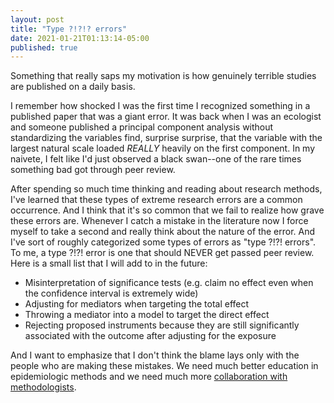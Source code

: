 ```yaml
---
layout: post
title: "Type ?!?!? errors"
date: 2021-01-21T01:13:14-05:00
published: true
---
```


Something that really saps my motivation is how genuinely terrible studies are published on a daily basis.

I remember how shocked I was the first time I recognized something in a published paper that was a giant error. It was back when I was an ecologist and someone published a principal component analysis without standardizing the variables find, surprise surprise, that the variable with the largest natural scale loaded *REALLY* heavily on the first component. In my naivete, I felt like I'd just observed a black swan--one of the rare times something bad got through peer review.

After spending so much time thinking and reading about research methods, I've learned that these types of extreme research errors are a common occurrence. And I think that it's so common that we fail to realize how grave these errors are. Whenever I catch a mistake in the literature now I force myself to take a second and really think about the nature of the error. And I've sort of roughly categorized some types of errors as "type ?!?! errors". To me, a type ?!?! error is one that should NEVER get passed peer review. Here is a small list that I will add to in the future:

- Misinterpretation of significance tests (e.g. claim no effect even when the confidence interval is extremely wide)
- Adjusting for mediators when targeting the total effect
- Throwing a mediator into a model to target the direct effect
- Rejecting proposed instruments because they are still significantly associated with the outcome after adjusting for the exposure

And I want to emphasize that I don't think the blame lays only with the people who are making these mistakes. We need much better education in epidemiologic methods and we need much more [collaboration with methodologists](https://www.jeremylabrecque.org/post/improving_methods/).






